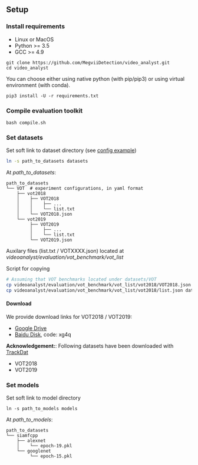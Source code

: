 ## Setup
### Install requirements
- Linux or MacOS
- Python >= 3.5
- GCC >= 4.9
```
git clone https://github.com/MegviiDetection/video_analyst.git
cd video_analyst
```
You can choose either using native python (with pip/pip3) or using virtual environment (with conda).
```
pip3 install -U -r requirements.txt
```

### Compile evaluation toolkit
```
bash compile.sh
```

### Set datasets
Set soft link to dataset directory (see [config example](../experiments/siamfcpp/siamfcpp_alexnet.yaml))

```bash
ln -s path_to_datasets datasets
```

At _path_to_datasets_:

```File Tree
path_to_datasets
└── VOT  # experiment configurations, in yaml format
    ├── vot2018
    │    ├── VOT2018
    │    │    ├── ...
    │    │    └── list.txt
    │    └── VOT2018.json
    └── vot2019
         ├── VOT2019
         │    ├── ...
         │    └── list.txt
         └── VOT2019.json
```

Auxilary files (list.txt / VOTXXXX.json) located at _videoanalyst/evaluation/vot_benchmark/vot_list_

Script for copying

```bash
# Assuming that VOT benchmarks located under datasets/VOT
cp videoanalyst/evaluation/vot_benchmark/vot_list/vot2018/VOT2018.json datasets/VOT/vot2018/
cp videoanalyst/evaluation/vot_benchmark/vot_list/vot2018/list.json datasets/VOT/vot2018/VOT2018/
```

#### Download
We provide download links for VOT2018 / VOT2019:
* [Google Drive](https://drive.google.com/open?id=18vaGhvrr_rt70sZr_TisrWl7meO9NE0J)
* [Baidu Disk](https://pan.baidu.com/s/1HZkbWen4mEkxaJL3Rj9pig), code: xg4q

__Acknowledgement:__: Following datasets have been downloaded with [TrackDat](https://github.com/jvlmdr/trackdat) 
* VOT2018
* VOT2019

### Set models
Set soft link to model directory
```
ln -s path_to_models models
```

At _path_to_models_:
```
path_to_datasets
└── siamfcpp
    ├── alexnet
    │    └── epoch-19.pkl
    └── googlenet
         └── epoch-15.pkl
```
